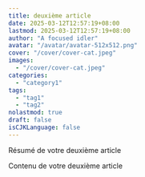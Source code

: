```yaml
---
title: deuxième article
date: 2025-03-12T12:57:19+08:00
lastmod: 2025-03-12T12:57:19+08:00
author: "A focused idler"
avatar: "/avatar/avatar-512x512.png"
cover: "/cover/cover-cat.jpeg"
images:
  - "/cover/cover-cat.jpeg"
categories:
  - "category1"
tags:
  - "tag1"
  - "tag2"
nolastmod: true
draft: false
isCJKLanguage: false
---
```


Résumé de votre deuxième article

<!--more-->

Contenu de votre deuxième article